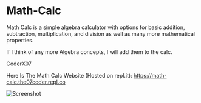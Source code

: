 # Math-Calc
Math Calc is a simple algebra calculator with options for basic addition, subtraction, multiplication, and division as well as many more mathematical properties. 

If I think of any more Algebra concepts, I will add them to the calc. 

CoderX07

Here Is The Math Calc Website (Hosted on repl.it): https://math-calc.the07coder.repl.co

![Screenshot](file:///Users/murugan/Desktop/Screen%20Shot%202021-12-24%20at%208.26.49%20PM.png)
